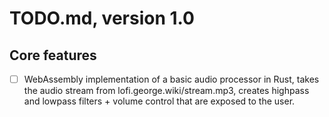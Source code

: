 # TODO.md, version 1.0

## Core features

- [ ] WebAssembly implementation of a basic audio processor in Rust, takes the audio stream from lofi.george.wiki/stream.mp3, creates highpass and lowpass filters + volume control that are exposed to the user.
